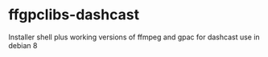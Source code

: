 # ffgpclibs-dashcast
Installer shell plus working versions of ffmpeg and gpac for dashcast use in debian 8
